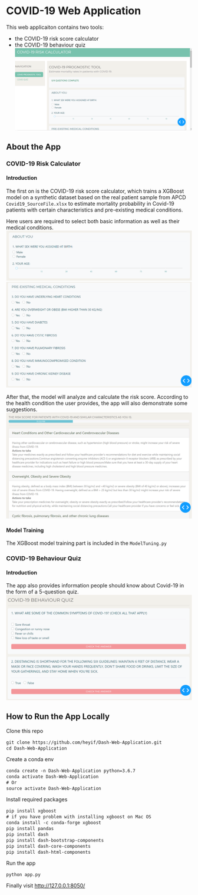 # COVID-19 Web Application 
This web applicaiton contains two tools: 
* the COVID-19 risk score calculator 
* the COVID-19 behaviour quiz
![Image](https://github.com/heyif/Dash-Web-Application/blob/main/asset/Screenshot1.png)

## About the App

### COVID-19 Risk Calculator 
#### Introduction
The first on is the COVID-19 risk score calculator, which trains a XGBoost model on a synthetic dataset based on the real patient sample from APCD `Covid19_SourceFile.xlsx` to estimate mortality probability in Covid-19 patients with certain characteristics and pre-existing medical conditions.

Here users are required to select both basic information as well as their medical conditions. 
![Image](https://github.com/heyif/Dash-Web-Application/blob/main/asset/Screenshot2.png)
![Image](https://github.com/heyif/Dash-Web-Application/blob/main/asset/Screenshot3.png)

After that, the model will analyze and calculate the risk score. According to the health condition the user provides, the app will also demonstrate some suggestions.  
![Image](https://github.com/heyif/Dash-Web-Application/blob/main/asset/Screenshot4.png)

#### Model Training 
The XGBoost model training part is included in the `ModelTuning.py`

### COVID-19 Behaviour Quiz 
#### Introduction
The app also provides information people should know about Covid-19 in the form of a 5-question quiz. 
![Image](https://github.com/heyif/Dash-Web-Application/blob/main/asset/Screenshot5.png)

## How to Run the App Locally
Clone this repo
```
git clone https://github.com/heyif/Dash-Web-Application.git
cd Dash-Web-Application
```

Create a conda env
```
conda create -n Dash-Web-Application python=3.6.7
conda activate Dash-Web-Application
# Or
source activate Dash-Web-Application
```
Install required packages
```
pip install xgboost
# if you have problem with installing xgboost on Mac OS
conda install -c conda-forge xgboost
pip install pandas 
pip install dash
pip install dash-bootstrap-components
pip install dash-core-components
pip install dash-html-components
```

Run the app
```
python app.py
```
Finally visit http://127.0.0.1:8050/

